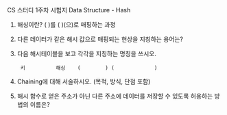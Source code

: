 CS 스터디 1주차 시험지
Data Structure - Hash


1. 해싱이란?
(              )를 (             )(으)로 매핑하는 과정



2. 다른 데이터가 같은 해시 값으로 매핑되는 현상을 지칭하는 용어는?




3. 다음 해시테이블을 보고 각각을 지칭하는 명칭을 쓰시오.

        키          해싱    (        ) (             )
        


4. Chaining에 대해 서술하시오. (목적, 방식, 단점 포함)







5. 해시 함수로 얻은 주소가 아닌 다른 주소에 데이터를 저장할 수 있도록 허용하는 방법의 이름은?
